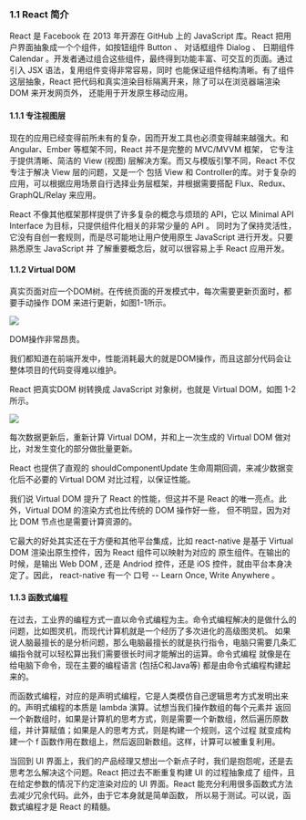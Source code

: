 ### 1.1 React 简介

React 是 Facebook 在 2013 年开源在 GitHub 上的 JavaScript 库。React 把用户界面抽象成一个个组件，如按钮组件 Button 、 对话框组件
Dialog 、 日期组件 Calendar 。开发者通过组合这些组件，最终得到功能丰富、可交互的页面。通过引入 JSX 语法，复用组件变得非常容易，同时
也能保证组件结构清晰。<red>有了组件这层抽象，React 把代码和真实渲染目标隔离开来</red>，除了可以在<red>浏览器端</red>渲染 DOM 来开发网页外，
还能用于开发<red>原生</red>移动应用。

#### 1.1.1 专注视图层

现在的应用已经变得前所未有的复杂，因而开发工具也必须变得越来越强大。和 Angular、Ember 等框架不同，<red>React 并不是完整的 MVC/MVVM 框架，</red>
它专注于提供清晰、简洁的 <red>View (视图) 层解决方案</red>。而又与模版引擎不同，React 不仅专注于解决 View 层的问题，<red>又是一个
包括 View 和 Controller的库</red>。对于复杂的应用，可以根据应用场景自行选择业务层框架，并根据需要搭配 Flux、Redux、GraphQL/Relay 来应用。

React 不像其他框架那样提供了许多复杂的概念与烦琐的 API，它以 Minimal API Interface 为目标，只提供<red>组件化</red>相关的非常少量的 API 。
同时为了保持灵活性，它没有自创一套规则，而是<red>尽可能地让用户使用原生 JavaScript 进行开发</red>。只要熟悉原生 JavaScript 并
了解重要概念后，就可以很容易上手 React 应用开发。

#### 1.1.2 Virtual DOM

真实页面对应一个DOM树。在传统页面的开发模式中，每次需要更新页面时，都要手动操作 DOM 来进行更新，如图1-1所示。

![](https://i.imgur.com/e27BAOS.png)

<red>DOM操作非常昂贵。</red>

我们都知道<red>在前端开发中，性能消耗最大的就是DOM操作</red>，而且这部分代码会<red>让整体项目的代码变得难以维护</red>。

React 把真实DOM 树转换成 JavaScript 对象树，也就是 Virtual DOM，如图 1-2 所示。

![](https://i.imgur.com/XGIJdNw.png)

每次数据更新后，重新计算 Virtual DOM，并和上一次生成的 Virtual DOM 做对比，对发生变化的部分做批量更新。

React 也提供了直观的 shouldComponentUpdate 生命周期回调，来减少数据变化后不必要的 Virtual DOM 对比过程，以保证性能。

我们说 Virtual DOM 提升了 React 的性能，但这并不是 React 的唯一亮点。此外，Virtual DOM 的渲染方式也比传统的 DOM 操作好一些，
但不明显，因为对比 DOM 节点也是需要计算资源的。

它最大的好处其实还在于方便和其他平台集成，比如 react-native 是基于 Virtual DOM 渲染出原生控件，因为 React 组件可以映射为对应的
原生组件。在输出的时候，是输出 Web DOM , 还是 Andriod 控件，还是 iOS 控件，就由平台本身决定了。因此， react-native 有一个
口号 -- Learn Once, Write Anywhere 。

#### 1.1.3 函数式编程

在过去，工业界的编程方式一直以命令式编程为主。命令式编程解决的是做什么的问题，比如图灵机，而现代计算机就是一个经历了多次进化的高级图灵机。
如果说人脑最擅长的是分析问题，那么电脑最擅长的就是执行指令，电脑只需要几条汇编指令就可以轻松算出我们需要很长时间才能解出的运算。命令式编程
就像是在给电脑下命令，现在主要的编程语言 (包括C和Java等) 都是由命令式编程构建起来的。

而函数式编程，对应的是声明式编程，它是人类模仿自己逻辑思考方式发明出来的。声明式编程的本质是 lambda 演算。试想当我们操作数组的每个元素并
返回一个新数组时，如果是计算机的思考方式，则是需要一个新数组，然后遍历原数组，并计算赋值；如果是人的思考方式，则是构建一个规则，这个过程
就变成构建一个 f 函数作用在数组上，然后返回新数组。这样，计算可以被重复利用。

当回到 UI 界面上，我们的产品经理又想出一个新点子时，我们是抱怨呢，还是去思考怎么解决这个问题。React 把过去不断重复构建 UI 的过程抽象成了
组件，且在给定参数的情况下约定渲染对应的 UI 界面。<red>React 能充分利用很多函数式方法去减少冗余代码</red>。此外，由于它本身就是简单函数，
所以易于测试。可以说，<red>函数式编程才是 React 的精髓</red>。


